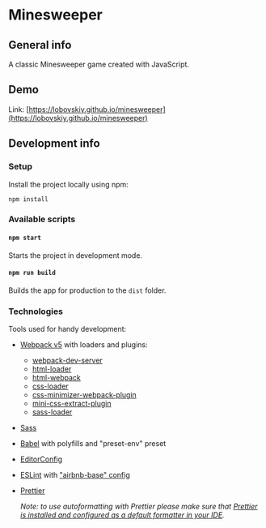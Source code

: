 # Minesweeper

## General info

A classic Minesweeper game created with JavaScript.

## Demo

Link: [https://lobovskiy.github.io/minesweeper](https://lobovskiy.github.io/minesweeper)

## Development info

### Setup

Install the project locally using npm:

`npm install`

### Available scripts

#### `npm start`

Starts the project in development mode.

#### `npm run build`

Builds the app for production to the `dist` folder.

### Technologies

Tools used for handy development:

- [Webpack v5](https://webpack.js.org/) with loaders and plugins:
  - [webpack-dev-server](https://webpack.js.org/configuration/dev-server/)
  - [html-loader](https://webpack.js.org/loaders/html-loader/)
  - [html-webpack](https://webpack.js.org/plugins/html-webpack-plugin/)
  - [css-loader](https://webpack.js.org/loaders/css-loader/)
  - [css-minimizer-webpack-plugin](https://webpack.js.org/plugins/css-minimizer-webpack-plugin/)
  - [mini-css-extract-plugin](https://webpack.js.org/plugins/mini-css-extract-plugin/)
  - [sass-loader](https://webpack.js.org/loaders/sass-loader/)
- [Sass](https://sass-lang.com/)
- [Babel](https://babeljs.io/) with polyfills and "preset-env" preset
- [EditorConfig](https://editorconfig.org/)
- [ESLint](https://eslint.org/) with ["airbnb-base" config](https://www.npmjs.com/package/eslint-config-airbnb-base)
- [Prettier](https://editorconfig.org/)

  _Note: to use autoformatting with Prettier please make sure that [Prettier is installed and configured as a default formatter in your IDE](https://prettier.io/docs/en/editors.html)._

